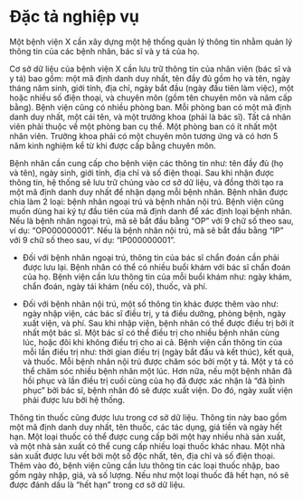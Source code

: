 # Đặc tả nghiệp vụ
Một bệnh viện X cần xây dựng một hệ thống quản lý thông tin nhằm quản lý thông tin của các bệnh nhân, bác sĩ và y tá của họ.<br />

Cơ sở dữ liệu của bệnh viện X cần lưu trữ thông tin của nhân viên (bác sĩ và y tá) bao gồm: một mã định danh duy nhất, tên đầy đủ gồm họ và tên, ngày tháng năm sinh, giới
tính, địa chỉ, ngày bắt đầu (ngày đầu tiên làm việc), một hoặc nhiều số điện thoại, và chuyên môn (gồm tên chuyên môn và năm cấp bằng). Bệnh viện cũng có nhiều phòng
ban. Mỗi phòng ban có một mã định danh duy nhất, một cái tên, và một trưởng khoa (phải là bác sĩ). Tất cả nhân viên phải thuộc về một phòng ban cụ thể. Một phòng ban có
ít nhất một nhân viên. Trưởng khoa phải có một chuyên môn tương ứng và có hơn 5 năm kinh nghiệm kể từ khi được cấp bằng chuyên môn.<br />

Bệnh nhân cần cung cấp cho bệnh viện các thông tin như: tên đầy đủ (họ và tên), ngày sinh, giới tính, địa chỉ và số điện thoại. Sau khi nhận được thông tin, hệ thống sẽ
lưu trữ chúng vào cơ sở dữ liệu, và đồng thời tạo ra một mã định danh duy nhất để nhận dạng mỗi bệnh nhân. Bệnh nhân được chia làm 2 loại: bệnh nhân ngoại trú và
bệnh nhân nội trú. Bệnh viện cũng muốn dùng hai ký tự đầu tiên của mã định danh để xác định loại bệnh nhân. Nếu là bệnh nhân ngoại trú, mã sẽ bắt đầu bằng “OP” với 9 chữ
số theo sau, ví dụ: “OP000000001”. Nếu là bệnh nhân nội trú, mã sẽ bắt đầu bằng “IP” với 9 chữ số theo sau, ví dụ: “IP000000001”. <br />

* Đối với bệnh nhân ngoại trú, thông tin của bác sĩ chẩn đoán cần phải được lưu lại. Bệnh nhân có thể có nhiều buổi khám với bác sĩ chẩn đoán của họ.
Bệnh viện cần lưu thông tin của mỗi buổi khám như: ngày khám, chẩn đoán, ngày tái khám (nếu có), thuốc, và phí.

* Đối với bệnh nhân nội trú, một số thông tin khác được thêm vào như: ngày nhập viện, các bác sĩ điều trị, y tá điều dưỡng, phòng bệnh, ngày xuất viện,
và phí. Sau khi nhập viện, bệnh nhân có thể được điều trị bởi ít nhất một bác sĩ. Một bác sĩ có thể điều trị cho nhiều bệnh nhân cùng lúc, hoặc đôi
khi không điều trị cho ai cả. Bệnh viện cần thông tin của mỗi lần điều trị như: thời gian điều trị (ngày bắt đầu và kết thúc), kết quả, và thuốc. Mỗi
bệnh nhân nội trú được chăm sóc bởi một y tá. Một y tá có thể chăm sóc nhiều bệnh nhân một lúc. Hơn nữa, nếu một bệnh nhân đã hồi phục và lần
điều trị cuối cùng của họ đã được xác nhận là “đã bình phục” bởi bác sĩ, bệnh nhân đó sẽ được xuất viện. Do đó, ngày xuất viện phải được lưu bởi
hệ thống.

Thông tin thuốc cũng được lưu trong cơ sở dữ liệu. Thông tin này bao gồm một
mã định danh duy nhất, tên thuốc, các tác dụng, giá tiền và ngày hết hạn. Một loại thuốc
có thể được cung cấp bởi một hay nhiều nhà sản xuất, và một nhà sản xuất có thể cung
cấp nhiều loại thuốc khác nhau. Một nhà sản xuất được lưu vết bởi một số độc nhất,
tên, địa chỉ và số điện thoại. Thêm vào đó, bệnh viện cũng cần lưu thông tin các loại
thuốc nhập, bao gồm ngày nhập, giá, và số lượng. Nếu như một loại thuốc đã hết hạn,
nó sẽ được đánh dấu là “hết hạn” trong cơ sở dữ liệu.

